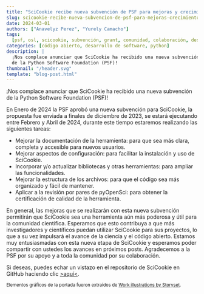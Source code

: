 ```yaml
---
title: "SciCookie recibe nueva subvención de PSF para mejoras y crecimiento"
slug: scicookie-recibe-nueva-subvencion-de-psf-para-mejoras-crecimiento
date: 2024-03-01
authors: ["Anavelyz Perez", "Yurely Camacho"]
tags:
  [psf, osl, scicookie, subvención, grant, comunidad, colaboración, desarrollo]
categories: [código abierto, desarrollo de software, python]
description: |
  ¡Nos complace anunciar que SciCookie ha recibido una nueva subvención
  de la Python Software Foundation (PSF)!
thumbnail: "/header.svg"
template: "blog-post.html"
---
```


<!-- # SciCookie recibe nueva subvención de PSF para mejoras y crecimiento -->
<!-- **Por Anavelyz Perez & Yurely Camacho** -->

¡Nos complace anunciar que SciCookie ha recibido una nueva subvención de la
Python Software Foundation (PSF)!

En Enero de 2024 la PSF aprobó una nueva subvención para SciCookie, la propuesta
fue enviada a finales de diciembre de 2023, se estará ejecutando entre Febrero y
Abril de 2024, durante este tiempo estaremos realizando las siguientes tareas:

- Mejorar la documentación de la herramienta: para que sea más clara, completa y
accesible para nuevos usuarios.
- Mejorar aspectos de configuración: para facilitar la instalación y uso de
  SciCookie.
- Incorporar y/o actualizar bibliotecas y otras herramientas: para ampliar las
  funcionalidades.
- Mejorar la estructura de los archivos: para que el código sea más organizado y
fácil de mantener.
- Aplicar a la revisión por pares de pyOpenSci: para obtener la certificación de
calidad de la herramienta.

 En general, las mejoras que se realizarán con esta nueva subvención permitirán
que SciCookie sea una herramienta aún más poderosa y útil para la comunidad
científica. Esperamos que esto contribuya a que más investigadores y científicos
puedan utilizar SciCookie para sus proyectos, lo que a su vez impulsará el
avance de la ciencia y el código abierto. Estamos muy entusiasmadas con esta
nueva etapa de SciCookie y esperamos poder compartir con ustedes los avances en
próximos posts. Agradecemos a la PSF por su apoyo y a toda la comunidad por su
colaboración.

Si deseas, puedes echar un vistazo en el repositorio de SciCookie en GitHub
haciendo clic [>aquí<](https://github.com/osl-incubator/scicookie).

<small size="0">Elementos gráficos de la portada fueron extraídos de
[Work illustrations by Storyset](https://storyset.com/work).</small>
